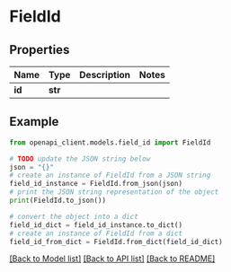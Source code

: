 # FieldId


## Properties

Name | Type | Description | Notes
------------ | ------------- | ------------- | -------------
**id** | **str** |  | 

## Example

```python
from openapi_client.models.field_id import FieldId

# TODO update the JSON string below
json = "{}"
# create an instance of FieldId from a JSON string
field_id_instance = FieldId.from_json(json)
# print the JSON string representation of the object
print(FieldId.to_json())

# convert the object into a dict
field_id_dict = field_id_instance.to_dict()
# create an instance of FieldId from a dict
field_id_from_dict = FieldId.from_dict(field_id_dict)
```
[[Back to Model list]](../README.md#documentation-for-models) [[Back to API list]](../README.md#documentation-for-api-endpoints) [[Back to README]](../README.md)


